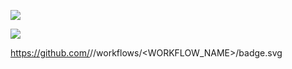 <a href="https://codeclimate.com/github/Nikita-Illarionov/python-project-lvl1/maintainability"><img src="https://api.codeclimate.com/v1/badges/d6785b930a5071fd615f/maintainability" /></a>


<a href="https://codeclimate.com/github/Nikita-Illarionov/python-project-lvl1/test_coverage"><img src="https://api.codeclimate.com/v1/badges/d6785b930a5071fd615f/test_coverage" /></a>

https://github.com/<OWNER>/<REPOSITORY>/workflows/<WORKFLOW_NAME>/badge.svg
